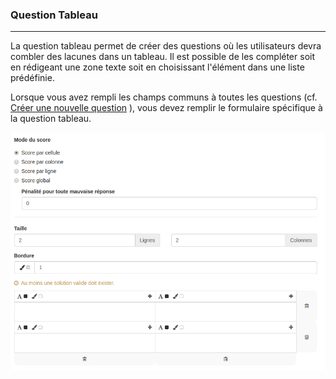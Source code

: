 ### Question Tableau

---

La question tableau permet de créer des questions où les utilisateurs devra combler des lacunes dans un tableau. Il est possible de les compléter soit en rédigeant une zone texte soit en choisissant l'élément dans une liste prédéfinie.


Lorsque vous avez rempli les champs communs à toutes les questions \(cf. [Créer une nouvelle question](create_new_question.md) \), vous devez remplir le formulaire spécifique à la question tableau.

![](images/quiz-fig54.png)